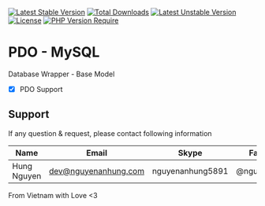 [![Latest Stable Version](http://poser.pugx.org/nguyenanhung/pdo/v)](https://packagist.org/packages/nguyenanhung/pdo) [![Total Downloads](http://poser.pugx.org/nguyenanhung/pdo/downloads)](https://packagist.org/packages/nguyenanhung/pdo) [![Latest Unstable Version](http://poser.pugx.org/nguyenanhung/pdo/v/unstable)](https://packagist.org/packages/nguyenanhung/pdo) [![License](http://poser.pugx.org/nguyenanhung/pdo/license)](https://packagist.org/packages/nguyenanhung/pdo) [![PHP Version Require](http://poser.pugx.org/nguyenanhung/pdo/require/php)](https://packagist.org/packages/nguyenanhung/pdo)

# PDO - MySQL

Database Wrapper - Base Model

- [x] PDO Support

## Support

If any question & request, please contact following information

| Name        | Email                | Skype            | Facebook      |
| ----------- | -------------------- | ---------------- | ------------- |
| Hung Nguyen | dev@nguyenanhung.com | nguyenanhung5891 | @nguyenanhung |

From Vietnam with Love <3

